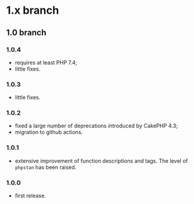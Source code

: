 # 1.x branch
## 1.0 branch
### 1.0.4
* requires at least PHP 7.4;
* little fixes.

### 1.0.3
* little fixes.

### 1.0.2
* fixed a large number of deprecations introduced by CakePHP 4.3;
* migration to github actions.

### 1.0.1
* extensive improvement of function descriptions and tags. The level of `phpstan`
    has been raised.

### 1.0.0
* first release.
